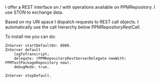 I offer a REST interface on / with operations available on PPMRepository.
I use STON to exchange data.

Based on my URI space I dispatch requests to REST call objects. I automatically use the call hierarchy below PPMRepositoryRestCall.

To install me you can do:

	ZnServer startDefaultOn: 8080.
	ZnServer default 
		logToTranscript;
		delegate: (PPMRepositoryRestServerDelegate newWith: PPMTestPackageRepository new).
		debugMode: true.
			
	ZnServer stopDefault.